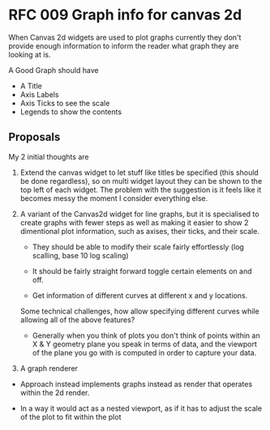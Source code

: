 # RFC 009 Graph info for canvas 2d

When Canvas 2d widgets are used to plot graphs
currently they don't provide enough information
to inform the reader what graph they are looking
at is.

A Good Graph should have

- A Title
- Axis Labels
- Axis Ticks to see the scale
- Legends to show the contents

## Proposals

My 2 initial thoughts are

1. Extend the canvas widget to let stuff like titles
   be specified (this should be done regardless), so
   on multi widget layout they can be shown to the top
   left of each widget. The problem with the suggestion
   is it feels like it becomes messy the moment I
   consider everything else.

2. A variant of the Canvas2d widget for line graphs, but
   it is specialised to create graphs with fewer steps
   as well as making it easier to show 2 dimentional plot
   information, such as axises, their ticks, and their
   scale.
     - They should be able to modify their scale fairly
       effortlessly (log scalling, base 10 log scaling)

     - It should be fairly straight forward toggle certain
       elements on and off.

     - Get information of different curves at different
       x and y locations.

   Some technical challenges, how allow specifying different
   curves while allowing all of the above features?

   - Generally when you think of plots you don't think of
     points within an X & Y geometry plane you speak in
     terms of data, and the viewport of the plane you go
     with is computed in order to capture your data.

3. A graph renderer

  - Approach instead implements graphs instead as
    render that operates within the 2d render.

  - In a way it would act as a nested viewport, as
    if it has to adjust the scale of the plot to
    fit within the plot




